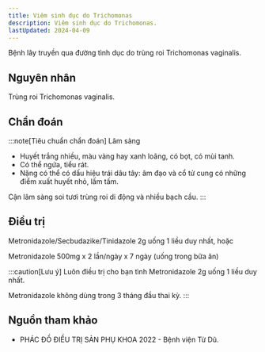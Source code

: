 ```yaml
---
title: Viêm sinh dục do Trichomonas
description: Viêm sinh dục do Trichomonas.
lastUpdated: 2024-04-09
---
```


Bệnh lây truyền qua đường tình dục do trùng roi Trichomonas vaginalis.

## Nguyên nhân

Trùng roi Trichomonas vaginalis.

## Chẩn đoán

:::note[Tiêu chuẩn chẩn đoán]
Lâm sàng

- Huyết trắng nhiều, màu vàng hay xanh loãng, có bọt, có mùi tanh.
- Có thể ngứa, tiểu rát.
- Nặng có thể có dấu hiệu trái dâu tây: âm đạo và cổ tử cung có những điểm xuất huyết nhỏ, lấm tấm.

Cận lâm sàng soi tươi trùng roi di động và nhiều bạch cầu.
:::

## Điều trị

Metronidazole/Secbudazike/Tinidazole 2g uống 1 liều duy nhất, hoặc

Metronidazole 500mg x 2 lần/ngày x 7 ngày (uống trong bữa ăn)

:::caution[Lưu ý]
Luôn điều trị cho bạn tình Metronidazole 2g uống 1 liều duy nhất.

Metronidazole không dùng trong 3 tháng đầu thai kỳ.
:::

## Nguồn tham khảo

- PHÁC ĐỒ ĐIỀU TRỊ SẢN PHỤ KHOA 2022 - Bệnh viện Từ Dũ.
